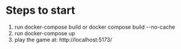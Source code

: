 # Steps to start
1. run docker-compose build or docker compose build --no-cache
2. run docker-compose up
3. play the game at: http://localhost:5173/
